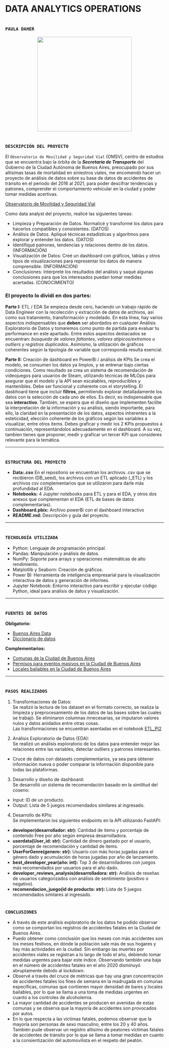 
# <h1 align=left> DATA ANALYTICS OPERATIONS </h1>
# <h3 align=left>**`PAULA DAHER`**</h3>

<p align="center">
<img src="image.png" height=300>
</p>

# <h3 align=left>**`DESCRIPCIÓN DEL PROYECTO`**</h3>


El `Observatorio de Movilidad y Seguridad Vial` (OMSV), centro de estudios que se encuentra bajo la órbita de la ***Secretaría de Transporte*** del Gobierno de la Ciudad Autónoma de Buenos Aires, preocupado por sus altísimas tasas de mortalidad en siniestros viales, me encomendó hacer un proyecto de análisis de datos sobre su base de datos de accidentes de tránsito en el periodo del 2016 al 2021, para poder descifrar tendencias y patrones, comprender el comportamiento vehicular en la ciudad y poder tomar medidas acertivas. 

[Observatorio de Movilidad y Seguridad Vial](https://buenosaires.gob.ar/movilidad/plan-de-seguridad-vial/observatorio-de-movilidad-y-seguridad-vial)

Como data analyst del proyecto, realicé las siguientes tareas:
- Limpieza y Preparación de Datos. Normalicé y transformé los datos para hacerlos compatibles y consistentes. (DATOS)
- Análisis de Datos. Apliqué técnicas estadísticas y algoritmos para explorar y entender los datos. (DATOS)
- Identifiqué patrones, tendencias y relaciones dentro de los datos. (INFORMACIÓN)
- Visualización de Datos: Creé un dashboard con gráficos, tablas y otros tipos de visualizaciones para representar los datos de manera comprensible. (INFORMACIÓN)
- Conclusiones: Interpreté los resultados del análisis y saqué algunas conclusiones para que los interesados puedan tomar medidas acertadas. (CONOCIMIENTO)


### El proyecto lo dividí en dos partes:

**Parte I:** ETL / EDA
Se empieza desde cero, haciendo un trabajo rápido de Data Engineer con la recolección y extracción de datos de archivos, así como sus tratamiento, transformación y modelado. 
En esta línea, hay varios aspectos indispensables que **deben** ser abordados en cualquier Análisis Exploratorio de Datos y tomaremos como punto de partida para evaluar tu performance en este apartado. Entre estos aspectos destacados se encuentran: *búsqueda de valores faltantes, valores atípicos/extremos u outliers y registros duplicados*. Asimismo, la utilización de gráficos coherentes según la tipología de variable que corresponda resulta esencial.

**Parte II:** Creación de dashboard en PowerBi / análisis de KPIs
Se crea el modelo, se consumen los datos ya limpios, y se entrenar bajo ciertas condiciones. Como resultado se crea un sistema de recomendación de videojuegos para usuarios de Steam, utilizando técnicas de MLOps para asegurar que el modelo y la API sean escalables, reproducibles y mantenibles.
Debe ser funcional y coherente con el storytelling. El dasbhoard tiene que incluir **filtros**, permitiendo explorar detalladamente los datos con la selección de cada uno de ellos. Es decir, es indispensable que sea **interactivo**. También, se espera que el diseño que implementen facilite la interpretación de la información y su análisis, siendo importante, para ello, la claridad en la presentación de los datos, aspectos inherentes a la esteticidad, elección coherente de los gráficos según las variables a visualizar, entre otros ítems. 
Debes graficar y medir los 2 KPIs propuestos a continuación, representándolos adecuadamente en el dashboard. A su vez, tambíen tienes que proponer, medir y graficar un tercer KPI que consideres relevante para la temática. 


-----------------------------------------------------------------------------------------------------

# <h3 align=left>**`ESTRUCTURA DEL PROYECTO`**</h3>
- **Data:.csv** En el repositorio se encuentran los archivos .csv que se recibieron (DB_seed), los archivos con un ETL aplicado (_ETL) y los archivos csv complementarios que se utilizaron para darle más profundidad al EDA.
- **Notebooks:** 4 Jupyter notebooks para ETL y para el EDA, y otros dos anexos que complementan el EDA (ETL de bases de datos complementarias).
- **Dashboard.pbix:** Archivo powerBi con el dashboard interactivo
- **README.md:** Descripción y guía del proyecto.

-----------------------------------------------------------------------------------------------------

# <h3 align=left>**`TECNOLOGÍA UTILIZADA`**</h3>
- Python: Lenguaje de programación principal.
- Pandas: Manipulación y análisis de datos.
- NumPy: Soporte para arrays y operaciones matemáticas de alto rendimiento.
- Matplotlib y Seaborn: Creación de gráficos.
- Power BI: Herramienta de inteligencia empresarial para la visualización interactiva de datos y generación de informes.
- Jupyter Notebook: Entorno interactivo para escribir y ejecutar código Python, ideal para análisis de datos y visualización.


-----------------------------------------------------------------------------------------------------

# <h3 align=left>**`FUENTES DE DATOS`**</h3>
**Obligatorio:**

- [Buenos Aires Data](https://docs.google.com/spreadsheets/d/1nq00jGIZHQ1RLSET43zKnUsMsoFb-pBg/edit#gid=1625530738)
- [Diccionario de datos](https://docs.google.com/spreadsheets/d/1Op98U-Hh2a3Q7uuznAzdl4Bf8r8qPr4m/edit#gid=1771770012)

**Complementarios:**

- [Comunas de la Ciudad de Buenos Aires](https://data.buenosaires.gob.ar/dataset/comunas)
- [Permisos para eventos masivos en la Ciudad de Buenos Aires](https://data.buenosaires.gob.ar/dataset/permisos-eventos-masivos)
- [Locales bailables en la Ciudad de Buenos Aires](https://data.buenosaires.gob.ar/dataset/locales-bailables)


-----------------------------------------------------------------------------------------------------


# <h3 align=left>**`PASOS REALIZADOS`**</h3>
1. Transformaciones de Datos:  
Se realizó la lectura de los dataset en el formato correcto, se realiza la limpieza y preprocesamiento de los datos de las bases sobre las cuales se trabajó. 
Se eliminaron columnas innecesarias, se imputaron valores nulos y datos anidados entre otras cosas.   
Las transformaciones se encuentran asentadas en el notebook [ETL_PI2](https://github.com/PaulaDaher/Proyecto_DataAnalytics_CABA/blob/main/ETL_PI2.ipynb)

2. Análisis Exploratorio de Datos (EDA):  
Se realizó un análisis exploratorio de los datos para entender mejor las relaciones entre las variables, detectar outliers y patrones interesantes.


- Cruce de datos con datasets complementarios, ya sea para obtener información nueva o poder comparar la información disponible para todas las plataformas. 


3. Desarrollo y diseño de dashboard:  
Se desarrolló un sistema de recomendación basado en la similitud del coseno:
 - Input: ID de un producto.
 - Output: Lista de 5 juegos recomendados similares al ingresado.




4. Desarrollo de KPIs:  
Se implementaron los siguientes endpoints en la API utilizando FastAPI:
 - **developer(desarrollador: str):** Cantidad de items y porcentaje de contenido Free por año según empresa desarrolladora.
 - **userdata(User_id: str):** Cantidad de dinero gastado por el usuario, porcentaje de recomendación y cantidad de items.
 - **UserForGenre(genero: str):** Usuario con más horas jugadas para el género dado y acumulación de horas jugadas por año de lanzamiento.
 - **best_developer_year(año: int):** Top 3 de desarrolladores con juegos más recomendados por usuarios para el año dado.
 - **developer_reviews_analysis(desarrolladora: str):** Análisis de reseñas de usuarios categorizados con análisis de sentimiento (positivo o negativo).
 - **recomendacion_juego(id de producto: str):** Lista de 5 juegos recomendados similares al ingresado.


# <h3 align=left>**`CONCLUSIONES`**</h3>

- A través de este análisis exploratorio de los datos he podido observar como se comportan los registros de accidentes fatales en la Ciudad de Buenos Aires. 
- Puedo obtener como conclusión que los meses con más accidentes son los meses festivos, en dónde la población sale más de sus hogares y hay más actividades en la ciudad. Sin embargo las muertes por accidentes viales se registran a lo largo de todo el año, debiendo tomar medidas urgentes para bajar este índice. Observando también una baja en el número de accidentes fatales en el año 2020 disminuyó abruptamente debido al lockdown. 
- Observé a través del cruce de métricas que hay una gran concentración de accidentes fatales los fines de semana en la madrugada en comunas específicas, comunas que contienen mayor densidad de bares y locales bailables, por lo que se llama a una toma de medidas urgentes en cuanto a los controles de alcoholemia. 
- La mayor cantidad de accidentes se producen en avenidas de estas comunas y se observa que la mayoría de accidentes son provocados por autos. 
- En lo que respecta a las víctimas fatales, podemos observar que la mayoría son personas de sexo masculino, entre los 20 y 40 años. También pude observar un registro altísimo de peatones víctimas fatales de accidentes de tránsito por lo que se llama a tomar medidas en cuanto a la consientización del automovilista en el respeto del peatón.